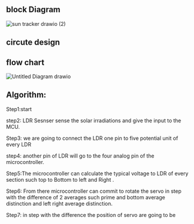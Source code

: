 ## block Diagram

![sun tracker drawio (2)](https://user-images.githubusercontent.com/98837660/155744247-515f5ebe-9ca6-4bde-9b3e-bcc824673094.png)

## circute design
 


## flow chart
![Untitled Diagram drawio](https://user-images.githubusercontent.com/98837660/155740785-495b0787-4485-4f7d-a15f-ff6a1c99da73.png)


## Algorithm:

  Step1:start   
  
  step2: LDR Sesnser sense the solar irradiations and give the input to the MCU. 
  
  Step3: we are going to connect the LDR one pin to five potential unit of every LDR 
  
  step4: another pin of LDR will go to the four analog pin of the microcontroller. 
  
  Step5:The microcontroller can calculate the typical voltage to LDR of every section such
      top to Bottom to left and Right .

  Step6: From there microcontroller can commit to rotate the servo in step with the
       difference of 2 averages such prime and bottom average distinction and left right
       average distinction.

  Step7: in step with the difference the position of servo are going to be
